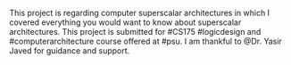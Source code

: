 This project is regarding computer superscalar architectures in which I covered everything you would want to know about superscalar architectures. This project is submitted for #CS175 #logicdesign and #computerarchitecture course offered at #psu. I am thankful to @Dr. Yasir Javed for guidance and support.
